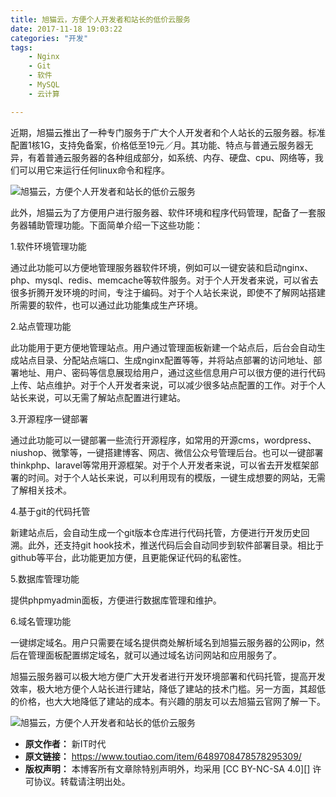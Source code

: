 ```yaml
---
title: 旭猫云，方便个人开发者和站长的低价云服务
date: 2017-11-18 19:03:22
categories: "开发"
tags:
	- Nginx
	- Git
	- 软件
	- MySQL
	- 云计算

---
```


近期，旭猫云推出了一种专门服务于广大个人开发者和个人站长的云服务器。标准配置1核1G，支持免备案，价格低至19元／月。其功能、特点与普通云服务器无异，有着普通云服务器的各种组成部分，如系统、内存、硬盘、cpu、网络等，我们可以用它来运行任何linux命令和程序。

![旭猫云，方便个人开发者和站长的低价云服务][RNJR-VEZU-MQAE.jpg]

此外，旭猫云为了方便用户进行服务器、软件环境和程序代码管理，配备了一套服务器辅助管理功能。下面简单介绍一下这些功能：

1.软件环境管理功能

通过此功能可以方便地管理服务器软件环境，例如可以一键安装和启动nginx、php、mysql、redis、memcache等软件服务。对于个人开发者来说，可以省去很多折腾开发环境的时间，专注于编码。对于个人站长来说，即使不了解网站搭建所需要的软件，也可以通过此功能集成生产环境。

2.站点管理功能

此功能用于更方便地管理站点。用户通过管理面板新建一个站点后，后台会自动生成站点目录、分配站点端口、生成nginx配置等等，并将站点部署的访问地址、部署地址、用户、密码等信息展现给用户，通过这些信息用户可以很方便的进行代码上传、站点维护。对于个人开发者来说，可以减少很多站点配置的工作。对于个人站长来说，可以无需了解站点配置进行建站。

3.开源程序一键部署

通过此功能可以一键部署一些流行开源程序，如常用的开源cms，wordpress、niushop、微擎等，一键搭建博客、网店、微信公众号管理后台。也可以一键部署thinkphp、laravel等常用开源框架。对于个人开发者来说，可以省去开发框架部署的时间。对于个人站长来说，可以利用现有的模版，一键生成想要的网站，无需了解相关技术。

4.基于git的代码托管

新建站点后，会自动生成一个git版本仓库进行代码托管，方便进行开发历史回溯。此外，还支持git hook技术，推送代码后会自动同步到软件部署目录。相比于github等平台，此功能更加方便，且更能保证代码的私密性。

5.数据库管理功能

提供phpmyadmin面板，方便进行数据库管理和维护。

6.域名管理功能

一键绑定域名。用户只需要在域名提供商处解析域名到旭猫云服务器的公网ip，然后在管理面板配置绑定域名，就可以通过域名访问网站和应用服务了。

旭猫云服务器可以极大地方便广大开发者进行开发环境部署和代码托管，提高开发效率，极大地方便个人站长进行建站，降低了建站的技术门槛。另一方面，其超低的价格，也大大地降低了建站的成本。有兴趣的朋友可以去旭猫云官网了解一下。

![旭猫云，方便个人开发者和站长的低价云服务][I3EY-22BY-BAJV.jpg]


[RNJR-VEZU-MQAE.jpg]: /pro/os/crawler/RNJR-VEZU-MQAE.jpg
[I3EY-22BY-BAJV.jpg]: /pro/os/crawler/I3EY-22BY-BAJV.jpg
 *  **原文作者：** 新IT时代
 *  **原文链接：** https://www.toutiao.com/item/6489708478578295309/
 *  **版权声明：** 本博客所有文章除特别声明外，均采用 [CC BY-NC-SA 4.0][] 许可协议。转载请注明出处。